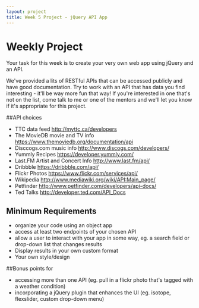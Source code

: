 ```yaml
---
layout: project
title: Week 5 Project - jQuery API App
---
```


# Weekly Project

Your task for this week is to create your very own web app using jQuery and an API. 

We've provided a lits of RESTful APIs that can be accessed publicly and have good documentation. Try to work with an API that has data you find interesting - it'll be way more fun that way! If you're interested in one that's not on the list, come talk to me or one of the mentors and we'll let you know if it's appropriate for this project.

##API choices
* TTC data feed <http://myttc.ca/developers>
* The MovieDB movie and TV info <https://www.themoviedb.org/documentation/api>
* Disccogs.com music info <http://www.discogs.com/developers/>
* Yummly Recipes <https://developer.yummly.com/>
* Last.FM Artist and Concert Info <http://www.last.fm/api/>
* Dribbble <https://dribbble.com/api/>
* Flickr Photos <https://www.flickr.com/services/api/>
* Wikipedia <http://www.mediawiki.org/wiki/API:Main_page/>
* Petfinder <http://www.petfinder.com/developers/api-docs/>
* Ted Talks <http://developer.ted.com/API_Docs>


## Minimum Requirements

* organize your code using an object app
* access at least two endpoints of your chosen API
* allow a user to interact with your app in some way, eg. a search field or drop-down list that changes results
* Display results in your own custom format
* Your own style/design


##Bonus points for
* accessing more than one API (eg. pull in a flickr photo that's tagged with a weather condition)
* incorporating a jQuery plugin that enhances the UI (eg. isotope, flexslider, custom drop-down menu)




